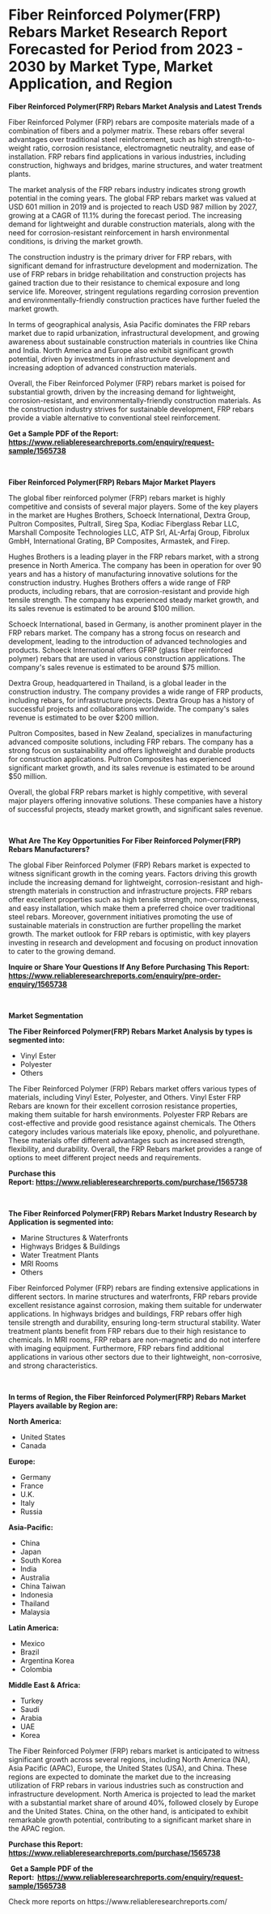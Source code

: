 <p><h1>Fiber Reinforced Polymer(FRP) Rebars Market Research Report Forecasted for Period from 2023 -  2030 by Market Type, Market Application, and Region</h1></p><p><strong>Fiber Reinforced Polymer(FRP) Rebars Market Analysis and Latest Trends</strong></p>
<p><p>Fiber Reinforced Polymer (FRP) rebars are composite materials made of a combination of fibers and a polymer matrix. These rebars offer several advantages over traditional steel reinforcement, such as high strength-to-weight ratio, corrosion resistance, electromagnetic neutrality, and ease of installation. FRP rebars find applications in various industries, including construction, highways and bridges, marine structures, and water treatment plants.</p><p>The market analysis of the FRP rebars industry indicates strong growth potential in the coming years. The global FRP rebars market was valued at USD 601 million in 2019 and is projected to reach USD 987 million by 2027, growing at a CAGR of 11.1% during the forecast period. The increasing demand for lightweight and durable construction materials, along with the need for corrosion-resistant reinforcement in harsh environmental conditions, is driving the market growth.</p><p>The construction industry is the primary driver for FRP rebars, with significant demand for infrastructure development and modernization. The use of FRP rebars in bridge rehabilitation and construction projects has gained traction due to their resistance to chemical exposure and long service life. Moreover, stringent regulations regarding corrosion prevention and environmentally-friendly construction practices have further fueled the market growth.</p><p>In terms of geographical analysis, Asia Pacific dominates the FRP rebars market due to rapid urbanization, infrastructural development, and growing awareness about sustainable construction materials in countries like China and India. North America and Europe also exhibit significant growth potential, driven by investments in infrastructure development and increasing adoption of advanced construction materials.</p><p>Overall, the Fiber Reinforced Polymer (FRP) rebars market is poised for substantial growth, driven by the increasing demand for lightweight, corrosion-resistant, and environmentally-friendly construction materials. As the construction industry strives for sustainable development, FRP rebars provide a viable alternative to conventional steel reinforcement.</p></p>
<p><strong>Get a Sample PDF of the Report:&nbsp; <a href="https://www.reliableresearchreports.com/enquiry/request-sample/1565738">https://www.reliableresearchreports.com/enquiry/request-sample/1565738</a></strong></p>
<p>&nbsp;</p>
<p><strong>Fiber Reinforced Polymer(FRP) Rebars Major Market Players</strong></p>
<p><p>The global fiber reinforced polymer (FRP) rebars market is highly competitive and consists of several major players. Some of the key players in the market are Hughes Brothers, Schoeck International, Dextra Group, Pultron Composites, Pultrall, Sireg Spa, Kodiac Fiberglass Rebar LLC, Marshall Composite Technologies LLC, ATP Srl, AL-Arfaj Group, Fibrolux GmbH, International Grating, BP Composites, Armastek, and Firep.</p><p>Hughes Brothers is a leading player in the FRP rebars market, with a strong presence in North America. The company has been in operation for over 90 years and has a history of manufacturing innovative solutions for the construction industry. Hughes Brothers offers a wide range of FRP products, including rebars, that are corrosion-resistant and provide high tensile strength. The company has experienced steady market growth, and its sales revenue is estimated to be around $100 million.</p><p>Schoeck International, based in Germany, is another prominent player in the FRP rebars market. The company has a strong focus on research and development, leading to the introduction of advanced technologies and products. Schoeck International offers GFRP (glass fiber reinforced polymer) rebars that are used in various construction applications. The company's sales revenue is estimated to be around $75 million.</p><p>Dextra Group, headquartered in Thailand, is a global leader in the construction industry. The company provides a wide range of FRP products, including rebars, for infrastructure projects. Dextra Group has a history of successful projects and collaborations worldwide. The company's sales revenue is estimated to be over $200 million.</p><p>Pultron Composites, based in New Zealand, specializes in manufacturing advanced composite solutions, including FRP rebars. The company has a strong focus on sustainability and offers lightweight and durable products for construction applications. Pultron Composites has experienced significant market growth, and its sales revenue is estimated to be around $50 million.</p><p>Overall, the global FRP rebars market is highly competitive, with several major players offering innovative solutions. These companies have a history of successful projects, steady market growth, and significant sales revenue.</p></p>
<p>&nbsp;</p>
<p><strong>What Are The Key Opportunities For Fiber Reinforced Polymer(FRP) Rebars Manufacturers?</strong></p>
<p><p>The global Fiber Reinforced Polymer (FRP) Rebars market is expected to witness significant growth in the coming years. Factors driving this growth include the increasing demand for lightweight, corrosion-resistant and high-strength materials in construction and infrastructure projects. FRP rebars offer excellent properties such as high tensile strength, non-corrosiveness, and easy installation, which make them a preferred choice over traditional steel rebars. Moreover, government initiatives promoting the use of sustainable materials in construction are further propelling the market growth. The market outlook for FRP rebars is optimistic, with key players investing in research and development and focusing on product innovation to cater to the growing demand.</p></p>
<p><strong>Inquire or Share Your Questions If Any Before Purchasing This Report: <a href="https://www.reliableresearchreports.com/enquiry/pre-order-enquiry/1565738">https://www.reliableresearchreports.com/enquiry/pre-order-enquiry/1565738</a></strong></p>
<p>&nbsp;</p>
<p><strong>Market Segmentation</strong></p>
<p><strong>The Fiber Reinforced Polymer(FRP) Rebars Market Analysis by types is segmented into:</strong></p>
<p><ul><li>Vinyl Ester</li><li>Polyester</li><li>Others</li></ul></p>
<p><p>The Fiber Reinforced Polymer (FRP) Rebars market offers various types of materials, including Vinyl Ester, Polyester, and Others. Vinyl Ester FRP Rebars are known for their excellent corrosion resistance properties, making them suitable for harsh environments. Polyester FRP Rebars are cost-effective and provide good resistance against chemicals. The Others category includes various materials like epoxy, phenolic, and polyurethane. These materials offer different advantages such as increased strength, flexibility, and durability. Overall, the FRP Rebars market provides a range of options to meet different project needs and requirements.</p></p>
<p><strong>Purchase this Report:&nbsp;<a href="https://www.reliableresearchreports.com/purchase/1565738">https://www.reliableresearchreports.com/purchase/1565738</a></strong></p>
<p>&nbsp;</p>
<p><strong>The Fiber Reinforced Polymer(FRP) Rebars Market Industry Research by Application is segmented into:</strong></p>
<p><ul><li>Marine Structures & Waterfronts</li><li>Highways Bridges & Buildings</li><li>Water Treatment Plants</li><li>MRI Rooms</li><li>Others</li></ul></p>
<p><p>Fiber Reinforced Polymer (FRP) rebars are finding extensive applications in different sectors. In marine structures and waterfronts, FRP rebars provide excellent resistance against corrosion, making them suitable for underwater applications. In highways bridges and buildings, FRP rebars offer high tensile strength and durability, ensuring long-term structural stability. Water treatment plants benefit from FRP rebars due to their high resistance to chemicals. In MRI rooms, FRP rebars are non-magnetic and do not interfere with imaging equipment. Furthermore, FRP rebars find additional applications in various other sectors due to their lightweight, non-corrosive, and strong characteristics.</p></p>
<p>&nbsp;</p>
<p><strong>In terms of Region, the Fiber Reinforced Polymer(FRP) Rebars Market Players available by Region are:</strong></p>
<p>
    <p> <strong> North America: </strong>
        <ul>
            <li>United States</li>
            <li>Canada</li>
        </ul>
        </p> 
    <p> <strong> Europe: </strong>
        <ul>
            <li>Germany</li>
            <li>France</li>
            <li>U.K.</li>
            <li>Italy</li>
            <li>Russia</li>
        </ul>
        </p> 
    <p> <strong> Asia-Pacific: </strong>
        <ul>
            <li>China</li>
            <li>Japan</li>
            <li>South Korea</li>
            <li>India</li>
            <li>Australia</li>
            <li>China Taiwan</li>
            <li>Indonesia</li>
            <li>Thailand</li>
            <li>Malaysia</li>
        </ul>
        </p> 
    <p> <strong> Latin America: </strong>
        <ul>
            <li>Mexico</li>
            <li>Brazil</li>
            <li>Argentina Korea</li>
            <li>Colombia</li>
        </ul>
        </p> 
    <p> <strong> Middle East & Africa: </strong>
        <ul>
            <li>Turkey</li>
            <li>Saudi</li>
            <li>Arabia</li>
            <li>UAE</li>
            <li>Korea</li>
        </ul>
    </p>
    </p>
<p><p>The Fiber Reinforced Polymer (FRP) rebars market is anticipated to witness significant growth across several regions, including North America (NA), Asia Pacific (APAC), Europe, the United States (USA), and China. These regions are expected to dominate the market due to the increasing utilization of FRP rebars in various industries such as construction and infrastructure development. North America is projected to lead the market with a substantial market share of around 40%, followed closely by Europe and the United States. China, on the other hand, is anticipated to exhibit remarkable growth potential, contributing to a significant market share in the APAC region.</p></p>
<p><strong>Purchase this Report: <a href="https://www.reliableresearchreports.com/purchase/1565738">https://www.reliableresearchreports.com/purchase/1565738</a></strong></p>
<p>&nbsp;<strong>Get a Sample PDF of the Report:&nbsp;&nbsp;<a href="https://www.reliableresearchreports.com/enquiry/request-sample/1565738">https://www.reliableresearchreports.com/enquiry/request-sample/1565738</a></strong></p>
<p><strong></strong></p>
<p>Check more reports on https://www.reliableresearchreports.com/</p>